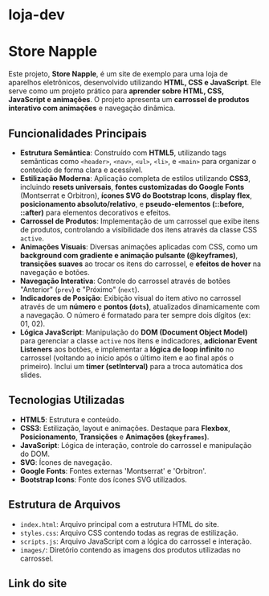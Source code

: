 # loja-dev
# Store Napple

Este projeto, **Store Napple**, é um site de exemplo para uma loja de aparelhos eletrônicos, desenvolvido utilizando **HTML, CSS e JavaScript**. Ele serve como um projeto prático para **aprender sobre HTML, CSS, JavaScript e animações**. O projeto apresenta um **carrossel de produtos interativo com animações** e navegação dinâmica.

## Funcionalidades Principais

*   **Estrutura Semântica**: Construído com **HTML5**, utilizando tags semânticas como `<header>`, `<nav>`, `<ul>`, `<li>`, e `<main>` para organizar o conteúdo de forma clara e acessível.
*   **Estilização Moderna**: Aplicação completa de estilos utilizando **CSS3**, incluindo **resets universais**, **fontes customizadas do Google Fonts** (Montserrat e Orbitron), **ícones SVG do Bootstrap Icons**, **display flex**, **posicionamento absoluto/relativo**, e **pseudo-elementos (::before, ::after)** para elementos decorativos e efeitos.
*   **Carrossel de Produtos**: Implementação de um carrossel que exibe itens de produtos, controlando a visibilidade dos itens através da classe CSS `active`.
*   **Animações Visuais**: Diversas animações aplicadas com CSS, como um **background com gradiente e animação pulsante (@keyframes)**, **transições suaves** ao trocar os itens do carrossel, e **efeitos de hover** na navegação e botões.
*   **Navegação Interativa**: Controle do carrossel através de botões "Anterior" (`prev`) e "Próximo" (`next`).
*   **Indicadores de Posição**: Exibição visual do item ativo no carrossel através de um **número** e **pontos (`dots`)**, atualizados dinamicamente com a navegação. O número é formatado para ter sempre dois dígitos (ex: 01, 02).
*   **Lógica JavaScript**: Manipulação do **DOM (Document Object Model)** para gerenciar a classe `active` nos itens e indicadores, **adicionar Event Listeners** aos botões, e implementar a **lógica de loop infinito** no carrossel (voltando ao início após o último item e ao final após o primeiro). Inclui um **timer (setInterval)** para a troca automática dos slides.

## Tecnologias Utilizadas

*   **HTML5**: Estrutura e conteúdo.
*   **CSS3**: Estilização, layout e animações. Destaque para **Flexbox**, **Posicionamento**, **Transições** e **Animações (`@keyframes`)**.
*   **JavaScript**: Lógica de interação, controle do carrossel e manipulação do DOM.
*   **SVG**: Ícones de navegação.
*   **Google Fonts**: Fontes externas 'Montserrat' e 'Orbitron'.
*   **Bootstrap Icons**: Fonte dos ícones SVG utilizados.



## Estrutura de Arquivos

*   `index.html`: Arquivo principal com a estrutura HTML do site.
*   `styles.css`: Arquivo CSS contendo todas as regras de estilização.
*   `scripts.js`: Arquivo JavaScript com a lógica do carrossel e interação.
*   `images/`: Diretório contendo as imagens dos produtos utilizadas no carrossel.

## Link do site

